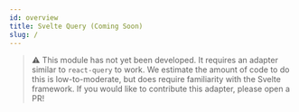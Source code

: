 ```yaml
---
id: overview
title: Svelte Query (Coming Soon)
slug: /
---
```


> ⚠️ This module has not yet been developed. It requires an adapter similar to `react-query` to work. We estimate the amount of code to do this is low-to-moderate, but does require familiarity with the Svelte framework. If you would like to contribute this adapter, please open a PR!
